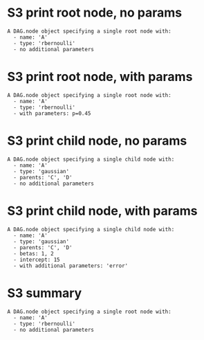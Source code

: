 # S3 print root node, no params

    A DAG.node object specifying a single root node with:
      - name: 'A'
      - type: 'rbernoulli'
      - no additional parameters

# S3 print root node, with params

    A DAG.node object specifying a single root node with:
      - name: 'A'
      - type: 'rbernoulli'
      - with parameters: p=0.45

# S3 print child node, no params

    A DAG.node object specifying a single child node with:
      - name: 'A'
      - type: 'gaussian'
      - parents: 'C', 'D'
      - no additional parameters

# S3 print child node, with params

    A DAG.node object specifying a single child node with:
      - name: 'A'
      - type: 'gaussian'
      - parents: 'C', 'D'
      - betas: 1, 2
      - intercept: 15
      - with additional parameters: 'error'

# S3 summary

    A DAG.node object specifying a single root node with:
      - name: 'A'
      - type: 'rbernoulli'
      - no additional parameters

